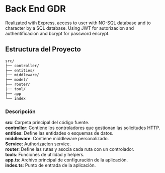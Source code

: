 # Back End GDR

Realizated with Express, access to user with NO-SQL database and to character by a SQL database.
Using JWT for autorizacion and authentificacion and bcrypt for password encrypt.

## Estructura del Proyecto

```css
src/
├── controller/
├── entities/
├── middleware/
├── model/
├── router/
├── tool/
├── app
└── index
```

### Descripción

**src**: Carpeta principal del código fuente.  
**controller**: Contiene los controladores que gestionan las solicitudes HTTP.  
**entities**: Define las entidades o esquemas de datos.  
**middleware**: Contiene middleware personalizado.  
**Service**: Authorizacion service.  
**router**: Define las rutas y asocia cada ruta con un controlador.  
**tools**: Funciones de utilidad y helpers.  
**app.ts**: Archivo principal de configuración de la aplicación.  
**index.ts**: Punto de entrada de la aplicación.
